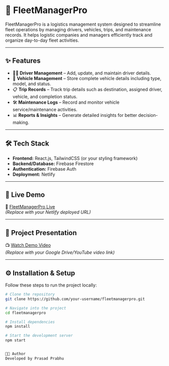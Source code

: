 # 🚚 FleetManagerPro

FleetManagerPro is a logistics management system designed to streamline fleet operations by managing drivers, vehicles, trips, and maintenance records. It helps logistic companies and managers efficiently track and organize day-to-day fleet activities.

---

## ✨ Features
- 👨‍✈️ **Driver Management** – Add, update, and maintain driver details.
- 🚗 **Vehicle Management** – Store complete vehicle details including type, model, and status.
- 📋 **Trip Records** – Track trip details such as destination, assigned driver, vehicle, and completion status.
- 🛠️ **Maintenance Logs** – Record and monitor vehicle service/maintenance activities.
- 📊 **Reports & Insights** – Generate detailed insights for better decision-making.

---

## 🛠️ Tech Stack
- **Frontend:** React.js, TailwindCSS (or your styling framework)
- **Backend/Database:** Firebase Firestore
- **Authentication:** Firebase Auth
- **Deployment:** Netlify

---

## 🚀 Live Demo
🔗 [FleetManagerPro Live](https://your-netlify-link.netlify.app)  
*(Replace with your Netlify deployed URL)*

---

## 🎥 Project Presentation
📺 [Watch Demo Video](https://your-drive-link)  
*(Replace with your Google Drive/YouTube video link)*

---

## ⚙️ Installation & Setup
Follow these steps to run the project locally:

```bash
# Clone the repository
git clone https://github.com/your-username/fleetmanagerpro.git

# Navigate into the project
cd fleetmanagerpro

# Install dependencies
npm install

# Start the development server
npm start


👨‍💻 Author
Developed by Prasad Prabhu